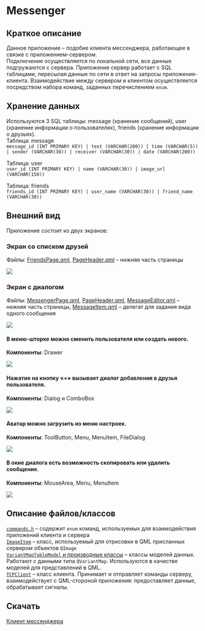 # Messenger

## Краткое описание
Данное приложение – подобие клиента мессенджера, работающее в связке с приложением-сервером. <br>
Подключение осуществляется по локальной сети, все данные подгружаются с сервера. Приложение сервер работает с SQL таблицами, пересылая данные по сети в ответ на запросы приложения-клиента. Взаимодействие между сервером и клиентом осуществляется посредством набора команд, заданных перечислением `enum`.

## Хранение данных
Используются 3 SQL таблицы: message (хранение сообщений), user (хранение информации о пользователях), friends (хранение информации о друзьях).<br>
Таблица: message<br>
`message_id (INT PRIMARY KEY) | text (VARCHAR(200)) | time (VARCHAR(5)) | sender (VARCHAR(30)) | receiver (VARCHAR(30)) | date (VARCHAR(200))`<br>

Таблица: user<br>
`user_id (INT PRIMARY KEY) | name (VARCHAR(30)) | image_url (VARCHAR(150))`

Таблица: friends<br>
`friends_id (INT PRIMARY KEY) | user_name (VARCHAR(30)) | friend_name (VARCHAR(30))`

## Внешний вид
Приложение состоит из двух экранов:

### Экран со списком друзей
Файлы: [FriendsPage.qml](https://github.com/zasetskii/Messenger/blob/main/FriendsPage.qml), [PageHeader.qml](https://github.com/zasetskii/Messenger/blob/main/PageHeader.qml) – нижняя часть страницы

<img src="https://github.com/zasetskii/Messenger/blob/main/readme_images/1.png">

### Экран с диалогом
Файлы: [MessengerPage.qml](https://github.com/zasetskii/Messenger/blob/main/MessengerPage.qml), [PageHeader.qml](https://github.com/zasetskii/Messenger/blob/main/PageHeader.qml), [MessageEditor.qml](https://github.com/zasetskii/Messenger/blob/main/MessageEditor.qml) – нижняя часть страницы, [MessageItem.qml](https://github.com/zasetskii/Messenger/blob/main/MessageItem.qml) – делегат для задания вида одного сообщения

<img src="https://github.com/zasetskii/Messenger/blob/main/readme_images/2.png">

#### В меню-шторке можно сменить пользователя или создать нового.
<b>Компоненты</b>: Drawer

<img src="https://github.com/zasetskii/Messenger/blob/main/readme_images/3.png">

#### Нажатие на кнопку «+» вызывает диалог добавления в друзья пользователя.
<b>Компоненты</b>: Dialog и ComboBox

<img src="https://github.com/zasetskii/Messenger/blob/main/readme_images/4.png">

#### Аватар можно загрузить из меню настроек.
<b>Компоненты</b>: ToolButton, Menu, MenuItem, FileDialog

<img src="https://github.com/zasetskii/Messenger/blob/main/readme_images/5.png">

#### В окне диалога есть возможность скопировать или удалить сообщение.
<b>Компоненты</b>: MouseArea, Menu, MenuItem

<img src="https://github.com/zasetskii/Messenger/blob/main/readme_images/6.png">

## Описание файлов/классов
[`commands.h`](https://github.com/zasetskii/Messenger/blob/main/commands.h) – содержит `enum` команд, используемых для взаимодействия приложений клиента и сервера<br>
[`ImageItem`](https://github.com/zasetskii/Messenger/blob/main/imageitem.h) – класс, используемый для отрисовки в QML присланных сервером объектов `QImage`<br>
[`VariantMapTableModel` и производные классы](https://github.com/zasetskii/Messenger/blob/main/variantmaptablemodel.h) – классы моделей данных. Работают с данными типа `QVariantMap`. Используются в качестве моделей для представлений в QML.<br>
[`TCPClient`](https://github.com/zasetskii/Messenger/blob/main/tcpclient.h) – класс клиента. Принимает и отправляет команды серверу, взаимодействует с QML-стороной приложения: предоставляет данные, обрабатывает сигналы.<br>

## Скачать
[Клиент мессенджера](https://disk.yandex.ru/d/2gBawk91K8sngw)
